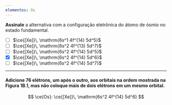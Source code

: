 ```yaml
---
elementos: Os
---
```


**Assinale** a alternativa com a configuração eletrônica do átomo de ósmio no estado fundamental.

- [ ] $\ce{[Xe]}\, \mathrm{6s^1 4f^{14} 5d^5}$
- [ ] $\ce{[Xe]}\, \mathrm{6s^2 4f^{13} 5d^7}$
- [ ] $\ce{[Xe]}\, \mathrm{6s^2 4f^{14} 5d^5}$
- [x] $\ce{[Xe]}\, \mathrm{6s^2 4f^{14} 5d^6}$
- [ ] $\ce{[Xe]}\, \mathrm{6s^2 4f^{14} 5d^7}$

---

#### Adicione $76$ elétrons, um após o outro, aos orbitais na ordem mostrada na Figura 1B.1, mas não coloque mais de dois elétrons em um mesmo orbital.

$$
    \ce{Os}: \ce{[Xe]}\, \mathrm{6s^2 4f^{14} 5d^6}
$$
